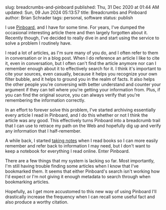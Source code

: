slug: breadcrumbs-and-pinboard
published: Thu, 31 Dec 2020 at 01:44 AM
updated: Sun, 09 Jun 2024 05:13:57 
title: Breadcrumbs and Pinboard
author: Brian Schrader
tags: personal, software
status: publish

I use [Pinboard][1], and I have for some time. For years, I've dumped the occasional interesting article there and then largely forgotten about it. Recently though, I've decided to really dive in and start using the service to solve a problem I routinely have.

I read a lot of articles, as I'm sure many of you do, and I often refer to them in conversation or in a blog post. When I do reference an article I like to cite it, even in conversation, but I often can't find the article anymore nor can I remember enough about it to effectively search for it. I think it's important to cite your sources, even casually, because it helps you recognize your own filter bubble, and it helps to ground you in the realm of facts. It also helps the other people you're conversing with better understand and counter your argument if they can tell where you're getting your information from. Plus, if you can find the original source, you can always verify that you're remembering the information correctly.

In an effort to forever solve this problem, I've started archiving essentially every article I read in Pinboard, and I do this whether or not I think the article was any good. This effectively turns Pinboard into a breadcrumb trail that I can use to retrace my path on the Web and hopefully dig up and verify any information that I half-remember.

A while back, I started [taking notes][2] when I read books so I can more easily remember and refer back to information I may need, but I don't want to keep a notebook for everything I read online. Enter Pinboard.

There are a few things that my system is lacking so far. Most importantly, I'm still having trouble finding some articles when I know that I've bookmarked them. It seems that either Pinboard's search isn't working how I'd expect or I'm not giving it enough metadata to search through when bookmarking articles.

Hopefully, as I get more accustomed to this new way of using Pinboard I'll drastically increase the frequency when I can recall some useful fact and also produce a worthy citation.

[1]: https://pinboard.in
[2]: https://pine.blog/u/sonicrocketman/archive/e335c9e3-4e5f-4249-ad15-644c33bd658b
